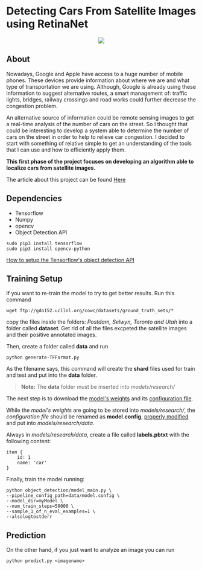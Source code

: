 # Detecting Cars From Satellite Images using RetinaNet
<p align="center">
  <img width="auto" height="auto" src="https://github.com/R-Stefano/Remote-Sensing-Analysis/blob/master/result.png">
</p>

## About

Nowadays, Google and Apple have access to a huge number of mobile phones. These devices provide information about where we are and what type of transportation we are using. Although, Google is already using these information to suggest alternative routes, a smart management of: traffic lights, bridges, railway crossings and road works could further decrease the congestion problem. 

An alternative source of information could be remote sensing images to get a real-time analysis of the number of cars on the street. 
So I thought that could be interesting to develop a system able to determine the number of cars on the street in order to help to relieve car congestion. I decided to start with something of relative simple to get an understanding of the tools that I can use and how to efficiently apply them. 

**This first phase of the project focuses on developing an algorithm able to localize cars from satellite images.**

The article about this project can be found [Here](http://www.stefanorosa.me/topicboard/artificialIntelligence/carDetection)

## Dependencies
* Tensorflow
* Numpy
* opencv
* Object Detection API

```
sudo pip3 install tensorflow 
sudo pip3 install opencv-python
```

[How to setup the Tensorflow's object detection API](https://github.com/tensorflow/models/blob/master/research/object_detection/g3doc/installation.md)

## Training Setup
If you want to re-train the model to try to get better results. Run this command
```
wget ftp://gdo152.ucllnl.org/cowc/datasets/ground_truth_sets/*
```
copy the files inside the folders: *Postdam, Selwyn, Toronto and Utah* into a folder called **dataset**. Get rid of all the files excpeted the satellite images and their positive annotated images.

Then, create a folder called **data** and run 
```
python generate-TFFormat.py
```
As the filename says, this command will create the **shard** files used for train and test and put into the **data** folder.

> **Note:** The **data** folder must be inserted into *models/research/*

The next step is to download the [model's weights](https://github.com/tensorflow/models/blob/master/research/object_detection/g3doc/detection_model_zoo.md#coco-trained-models) and its [configuration file](https://github.com/tensorflow/models/tree/master/research/object_detection/samples/configs).

While the *model's weights* are going to be stored into *models/research/*, the *configuration file* should be renamed as **model.config**, [properly modified](https://github.com/tensorflow/models/blob/master/research/object_detection/g3doc/configuring_jobs.md) and put into *models/research/data*.

Always in *models/research/data*, create a file called **labels.pbtxt** with the following content:
```
item {
	id: 1
	name: 'car'
}
```

Finally, train the model running:
```
python object_detection/model_main.py \
--pipeline_config_path=data/model.config \
--model_dir=myModel \
--num_train_steps=50000 \
--sample_1_of_n_eval_examples=1 \
--alsologtostderr
```
## Prediction
On the other hand, if you just want to analyze an image you can run
```
python predict.py <imagename>
```
